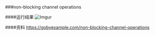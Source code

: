 ###non-blocking channel operations

####运行结果
![Imgur](http://i.imgur.com/9SPkLfB.png)

####资料
https://gobyexample.com/non-blocking-channel-operations